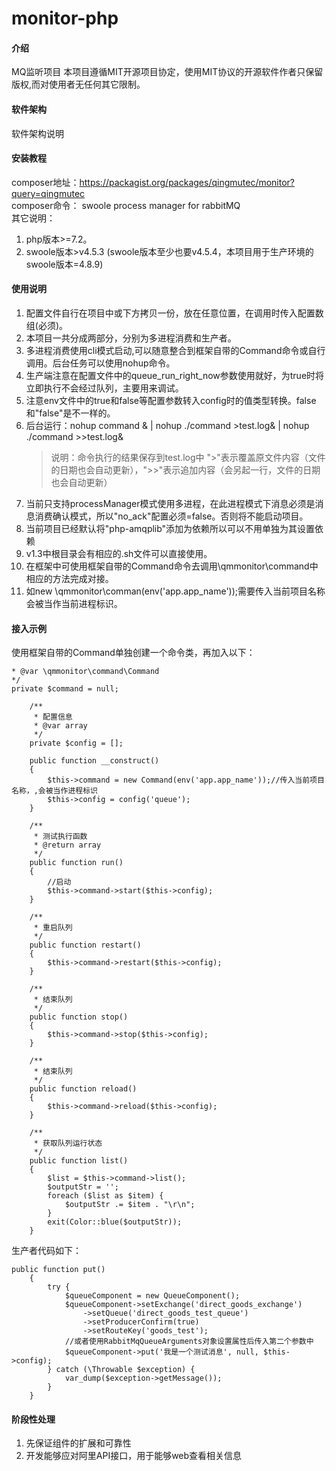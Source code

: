# monitor-php

#### 介绍
MQ监听项目
本项目遵循MIT开源项目协定，使用MIT协议的开源软件作者只保留版权,而对使用者无任何其它限制。

#### 软件架构
软件架构说明


#### 安装教程

composer地址：https://packagist.org/packages/qingmutec/monitor?query=qingmutec <br/>
composer命令： swoole process manager for rabbitMQ <br/>
其它说明：
1. php版本>=7.2。
2. swoole版本>v4.5.3 (swoole版本至少也要v4.5.4，本项目用于生产环境的swoole版本=4.8.9)

#### 使用说明

1.  配置文件自行在项目中或下方拷贝一份，放在任意位置，在调用时传入配置数组(必须)。
2.  本项目一共分成两部分，分别为多进程消费和生产者。
3.  多进程消费使用cli模式启动,可以随意整合到框架自带的Command命令或自行调用。后台任务可以使用nohup命令。
4.  生产端注意在配置文件中的queue_run_right_now参数使用就好，为true时将立即执行不会经过队列，主要用来调试。
5.  注意env文件中的true和false等配置参数转入config时的值类型转换。false和"false"是不一样的。
6.  后台运行：nohup command &   | nohup ./command >test.log&   |  nohup ./command >>test.log&
    > 说明：命令执行的结果保存到test.log中 ">"表示覆盖原文件内容（文件的日期也会自动更新），">>"表示追加内容（会另起一行，文件的日期也会自动更新）
7.  当前只支持processManager模式使用多进程，在此进程模式下消息必须是消息消费确认模式，所以"no_ack"配置必须=false。否则将不能启动项目。
8.  当前项目已经默认将"php-amqplib"添加为依赖所以可以不用单独为其设置依赖
9.  v1.3中根目录会有相应的.sh文件可以直接使用。
10. 在框架中可使用框架自带的Command命令去调用\qmmonitor\command中相应的方法完成对接。
11. 如new \qmmonitor\comman(env('app.app_name'));需要传入当前项目名称会被当作当前进程标识。

#### 接入示例

使用框架自带的Command单独创建一个命令类，再加入以下：
```    /**
* @var \qmmonitor\command\Command
*/
private $command = null;

    /**
     * 配置信息
     * @var array
     */
    private $config = [];

    public function __construct()
    {
        $this->command = new Command(env('app.app_name'));//传入当前项目名称，,会被当作进程标识
        $this->config = config('queue');
    }

    /**
     * 测试执行函数
     * @return array
     */
    public function run()
    {
        //启动
        $this->command->start($this->config);
    }

    /**
     * 重启队列
     */
    public function restart()
    {
        $this->command->restart($this->config);
    }

    /**
     * 结束队列
     */
    public function stop()
    {
        $this->command->stop($this->config);
    }
    
    /**
     * 结束队列
     */
    public function reload()
    {
        $this->command->reload($this->config);
    }

    /**
     * 获取队列运行状态
     */
    public function list()
    {
        $list = $this->command->list();
        $outputStr = '';
        foreach ($list as $item) {
            $outputStr .= $item . "\r\n";
        }
        exit(Color::blue($outputStr));
    }
```
生产者代码如下：
```
public function put()
    {
        try {
            $queueComponent = new QueueComponent();
            $queueComponent->setExchange('direct_goods_exchange')
                ->setQueue('direct_goods_test_queue')
                ->setProducerConfirm(true)
                ->setRouteKey('goods_test');
            //或者使用RabbitMqQueueArguments对象设置属性后传入第二个参数中
            $queueComponent->put('我是一个测试消息', null, $this->config);
        } catch (\Throwable $exception) {
            var_dump($exception->getMessage());
        }
    }
```
#### 阶段性处理
1.  先保证组件的扩展和可靠性
2.  开发能够应对阿里API接口，用于能够web查看相关信息
    

